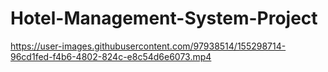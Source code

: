 # Hotel-Management-System-Project
https://user-images.githubusercontent.com/97938514/155298714-96cd1fed-f4b6-4802-824c-e8c54d6e6073.mp4
